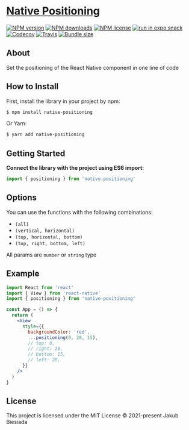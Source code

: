 # [Native Positioning](https://github.com/native-ly/native-positioning)

[![NPM version](https://flat.badgen.net/npm/v/native-positioning)](https://www.npmjs.com/package/native-positioning)
[![NPM downloads](https://flat.badgen.net/npm/dm/native-positioning)](https://www.npmjs.com/package/native-positioning)
[![NPM license](https://flat.badgen.net/npm/license/native-positioning)](https://www.npmjs.com/package/native-positioning)
[![run in expo snack](https://img.shields.io/badge/Run%20in%20Snack-4630EB?style=flat-square&logo=EXPO&labelColor=FFF&logoColor=000)](https://snack.expo.io/@jbiesiada/native-positioning)
[![Codecov](https://flat.badgen.net/codecov/c/github/native-ly/native-positioning)](https://codecov.io/gh/native-ly/native-positioning)
[![Travis](https://flat.badgen.net/travis/native-ly/native-positioning)](https://travis-ci.com/native-ly/native-positioning)
[![Bundle size](https://flat.badgen.net/packagephobia/install/native-positioning)](https://packagephobia.com/result?p=native-positioning)

## About

Set the positioning of the React Native component in one line of code

## How to Install

First, install the library in your project by npm:

```sh
$ npm install native-positioning
```

Or Yarn:

```sh
$ yarn add native-positioning
```

## Getting Started

**Connect the library with the project using ES6 import:**

```js
import { positioning } from 'native-positioning'
```

## Options

You can use the functions with the following combinations:

- `(all)`
- `(vertical, horizontal)`
- `(top, horizontal, bottom)`
- `(top, right, bottom, left)`

All params are `number` or `string` type

## Example

```jsx
import React from 'react'
import { View } from 'react-native'
import { positioning } from 'native-positioning'

const App = () => {
  return (
    <View
      style={{
        backgroundColor: 'red',
        ...positioning(0, 20, 15),
        // top: 0,
        // right: 20,
        // bottom: 15,
        // left: 20,
      }}
    />
  )
}
```

## License

This project is licensed under the MIT License © 2021-present Jakub Biesiada
